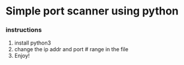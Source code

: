 # Simple port scanner using python

### instructions
1. install python3
2. change the ip addr and port # range in the file
3. Enjoy!
